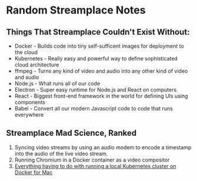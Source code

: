 
# Random Streamplace Notes

## Things That Streamplace Couldn't Exist Without:

* Docker - Builds code into tiny self-sufficent images for deployment to the cloud
* Kubernetes - Really easy and powerful way to define sophisticated cloud architecture
* ffmpeg - Turns any kind of video and audio into any other kind of video and audio
* Node.js - What runs all of our code
* Electron - Super easy runtime for Node.js and React on computers
* React - Biggest front-end framework in the world for defining UIs using components
* Babel - Convert all our modern Javascript code to code that runs everywhere

## Streamplace Mad Science, Ranked

1. Syncing video streams by using an audio modem to encode a timestamp into the audio of the live video stream.
2. Running Chromium in a Docker container as a video compositor
3. [Everything having to do with running a local Kubernetes cluster on Docker for Mac](https://github.com/streamplace/kube-for-mac)
